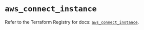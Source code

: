# `aws_connect_instance`

Refer to the Terraform Registry for docs: [`aws_connect_instance`](https://registry.terraform.io/providers/hashicorp/aws/5.69.0/docs/resources/connect_instance).
